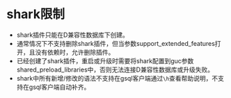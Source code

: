 # shark限制

-   shark插件只能在D兼容性数据库下创建。
-   通常情况下不支持删除shark插件，但当参数support_extended_features打开，且没有依赖时，允许删除插件。
-   已经创建了shark插件，重启或升级时需要将shark配置到guc参数shared_preload_libraries中，否则无法连接D兼容性数据库或升级失败。
-   shark中所有新增/修改的语法不支持在gsql客户端通过```\h```查看帮助说明，不支持在gsql客户端自动补齐。
